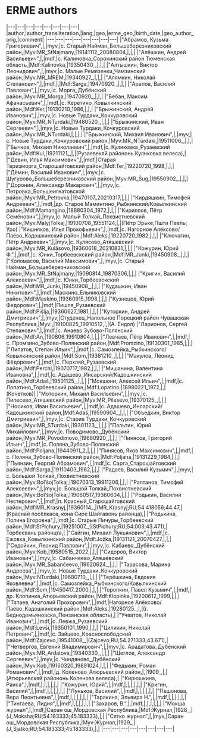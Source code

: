 # ERME authors


|---|---|---|---|---|---|---|---|
|author,|author_transliteration,|lang,|geo,|erme_geo,|birth_date,|geo_author_orig,|comment|
|---|---|---|---|---|---|---|---|
|"Абрамов, Кузьма Григориевич",|,|myv,|с. Старый Найман_Большеберезниковский район,|Myv:MR_StNajmany,|19141112_20080804,|,|,|
|"Алёшкин, Андрей Васильевич",|,|mdf,|с. Калиновка_Сорокинский район Тюменская область,|Mdf:Kalinovka,|19350430_,|,|,|
|"Алтышкин, Виктор Леонидович",|,|myv,|с. Малые Ремезенки_Чамзинский район,|Myv:MR_MREM,|19340927_,|,|,|
|"Алямкин, Николай Степанович",|,|mdf,|,|Mdf:Sarga,|19470920_,|,|,|
|"Арапов, Василий Павлович",|,|myv,|с. Морга_Дубёнский район,|Myv:MR_Morga,|19470920_,|,|,|
|"Бебан, Максим Афанасьевич",|,|mdf,|с. Керетино_Ковылкинский район,|Mdf:Ker,|19130210_1986,|,|,|
|"Брыжинский,  Андрей Иванович",|,|myv,|с. Новые Турдаки_Кочкуровский район,|Myv:MR_NTurdaki,|19480520_,|,|,|
|"Брыжинский, Иван Сергеевич",|,|myv,|с. Новые Турдаки_Кочкуровский район,|Myv:MR_NTurdaki,|,|,|,|
|"Брыжинский, Михаил Иванович",|,|myv,|с. Новые Турдаки_Кочкуровский район,|Myv:MR_NTurdaki,|19511006_,|,|,|
|"Бычков, Михаил Николаевич",|,|mdf,|с. Куликовка_Рузаевский район,|Mdf:Kul,|19211121_,|,|(Рузаевекяй райононь Кулнковка велеса),|
|"Девин, Илья Максимович",|,|mdf,|Старая Теризморга_Старошайговский район,|Mdf:Ter,|19220720_1998,|,|,|
|"Дёмин, Василий Иванович",|,|myv,|с. Шугурово_Большеберезниковский район,|Myv:MR_Šug,|19550902_,|,|,|
|"Доронин, Александр Макарович",|,|myv,|с. Петровка_Большеигнатовской район,|Myv:MR_Petrovka,|19470107_20210317,|,|,|
|"Кирдяшкин, Тимофей Андреевич",|,|mdf,|др. Старое Мамингино_Рыбкинский/Ковылкинский район,|Mdf:Mamangino,|18880304_1972,|,|,|
|"Кириллов, Пётр Семёнович",|,|myv,|с. Малый Толкай_Похвистневский район,|Myv:MalyjTolkaj,|19100708_19551124,|,|(Пётр Эрьке;Пшти Пеель; Уро)
|"Кишняков, Илья Прокофьевич",|,|mdf,|с. Нагорное Алёксово/Паёво_Кадошкинский район,|Mdf:Aleks,|19220720_1982,|,|,|
|"Ключагин, Пётр Андреевич",|,|myv,|с. Кулясово_Атяшевский район,|Myv:MR_Kulâsovo,|19360618_20210831,|,|,|
|"Кожурин, Юрий Ф.",|,|mdf,|с. Юнки_Торбеевскский район,|Mdf:MR_Junki,|19450908_,|,|,|
|"Коломасов, Василий Максимович",|,|myv,|с. Старый Найман_Большеберезниковский район,|Myv:MR_StNajmany,|19090814_19870306,|,|,|
|"Кригин, Василий Алексеевич",|,|mdf,|с. Юнки_Торбеевскский район,|Mdf:MR_Junki,|19450908_,|,|,|
|"Кудашкин, Иван Никитович",|,|mdf,|Маскино_Ельниковский район,|Mdf:Maskino,|19360915_1998,|,|,|
|"Кузнецов, Юрий Федорович",|,|mdf,|Пишля_Рузаевский район,|Mdf:Pišlja,|19360627_1981,|,|,|
|"Куторкин, Андрей Дмитриевич",|,|myv,|Студенец_Напольное Порецкий район Чувашская Республика,|Myv:,|19100825_19910512,|,|(А. Ёндол)
|"Ларионов, Сергей Степанович",|,|mdf,|с. Анаево Зубово-Полянский район,|Mdf:An,|190806_19910804,|,|,|
|"Левчаев, Пётр Иванович",|,|mdf,|с. Промзино_Зубово-Полянский район,|Mdf:Promzino,|19130301_1985,|,|,|
|"Липатов, Степан Ильич",|,|mdf,|с. Самозлейка_Рыбкинского/Ковылкинский район,|Mdf:Som,|19381210_,|,|,|
|"Макулов, Леонид Фёдорович",|,|mdf,|с. Перхляй_Рузаевский район,|Mdf:Perchl,|19070717_1982,|,|,|
|"Мишанина, Валентина Ивановна",|,|mdf,|с. Адашево_Инсарский/Кадошкинский район,|Mdf:Adaš,|19501125_,|,|,|
|"Мокшони, Алексей Ильич",|,|mdf,|с. Лопатино_Торбеевский район,|Mdf:Lopatino,|18980221_1972,|,|(Кочетков)|
|"Моторкин, Михаил Васильевич",|,|myv,|с. Пилесево_Атяшевский район,|Myv:MR_Pilesevo,|19370125_,|,|,|
|"Носиков, Иван Васильевич",|,|mdf,|с. Адашево_Инсарский/Кадошкинский район,|Mdf:Adaš,|19590904_,|,|,|
|"Объедкин, Виктор Дмитриевич",|,|myv,|с. Старие Турдаки_Кочкуровский район,|Myv:MR_STurdaki,|19301123_,|,|,|
|"Пальтин, Юрий Михайлович",|,|myv,|с. Поводимово_Дубёнский район,|Myv:MR_Povodimovo,|19680920_,|,|,|
|"Пинясов, Григорий Ильич",|,|mdf,|с. Поляна_Зубово-Полянский район,|Mdf:Poljana,|19440911_2,|,|,|
|"Пинясов, Яков Максимович",|,|mdf,|с. Поляна_Зубово-Полянский район,|Mdf:Poljana,|19131229_1984,|,|,|
|"Пьянзин, Георгий Абрамович",|,|mdf,|с. Сарга_Старошайговский район,|Mdf:Sarga,|19110403_1962,|,|,|
|"Радаев, Василий Кузьмич",|,|myv,|с. Большой Толкай_Похвистневский район,|Myv:BolʹšojTolkaj,|19070313_19911206,|,|,|
|"Раптанов, Тимофей Алексеевич",|,|myv,|с. Большой Толкай_Похвистневский район,|Myv:BolʹšojTolkaj,|19060517_19360604,|,|,|
|"Родькин, Василий Нестерович",|,|mdf,|п. Красный_Старошайговский район,|Mdf:MR_Krasnyj,|19360114_,|(MR_Krasnyj;RU;54.418056;44.47,|(Краснай посёлкаса, кона Сире Шайгавонь районца),|
|"Родькина, Полина Егоровна",|,|mdf,|с. Старые Пичуры_Торбеевский район,|Mdf:StPichury,|19251007_,|(StPichury;RU;54.003;43.471),|Торбеевань районцта,|
|"Сайгин, Михаил Лукьянович",|,|mdf,|с. Ежовка_Ковылкинский район,|Mdf:Jožka,|19131121_20070427,|,|,|
|"Седойкин, Леонид Павлович",|,|myv,|с. Кабаево_Дубёнский район,|Myv:Kob,|19580515_2022,|,|,|
|"Сидоров, Виктор Иванович",|,|myv,|с. Сабанчеево_Атяшевский район,|Myv:MR_Sabančeevo,|19620624_,|,|,|
|"Тарасова, Марина Андреева",|,|myv,|с. Новые Турдаки_Кочкуровский район,|Myv:NTurdaki,|19680710_,|,|,|
|"Терёшкина, Евдокия Яковлевна",|,|mdf,|с. Самозлейка_Рыбкинского/Ковылкинский район,|Mdf:Som,|19450417_2000,|,|,|
|"Торопкин, Павел Кузьмич",|,|mdf,|др. Клопинка_Атюрьевский район,|Mdf:Klopinka,|19200612_1999,|,|,|
|"Тяпаев, Анатолий Прохорович",|,|mdf,|Нагорное Алёксово/Паёво_Кадошкинский район,|Mdf:Aleks,|19280125_,|,|(г. Беднодемьяновска_Пензанская область),|
|"Учватов, Николай Иванович",|,|mdf,|с. Левжа_Рузаевский район,|Mdf:Levši,|19350101_1990,|,|,|
|"Циликин, Николай Петрович",|,|mdf,|с. Зайцево_Краснослободский район,|Mdf:Zajcevo,|19541008_,|(Zajcevo;RU;54.271333;43.671),|
|"Четвергов, Евгений Владимирович",|,|myv,|с. Арадатова_Дубёнский район,|Myv:MR_Ardatova,|19340330_,|,|,|
|"Щеглов, Александр Сергеевич",|,|myv,|с. Чиндяново_Дубёнский район,|Myv:Kob,|19160320_19891024,|,|,|
|"Федькин, Роман Романович",|,|mdf,|д. Коленово_Атюрьевский район,|,|1909_,|,|(Атюрьевскяй райононь Коленова велеса),|
|"Кирюшкина, Раиса",|,|mdf,|,|,|,|,|,|
|"Кожурин, Юрий",|,|mdf,|,|,|,|,|,|
|"Кригин, Василий",|,|mdf,|,|,|,|,|,|
|"Луньков, Василий",|,|mdf,|,|,|,|,|,|
|"Пешонова, Вера Леонтьевна",|,|mdf,|,|,|,|,|,|
|"Таракина, Эльвира Н.",|,|mdf,|,|,|,|,|,|
|"Тингаева, Лидия",|,|mdf,|,|,|,|,|,|
|"Захаров, В.",|,|mdf,|,|,|,|,|,|
|"Мокша журнал",|,|mdf,|Саран ош_Мордовская Республика,|Mdf:Журнал,|1928_,|(J_Moksha;RU;54.183333;45.183333),|,|
|"Сятко журнал",|,|myv,|Саран ош_Мордовская Республика,|Myv:Журнал,|1929_,|(J_Sjatko;RU;54.183333;45.183333),|,|
|---|---|---|---|---|---|---|---|

